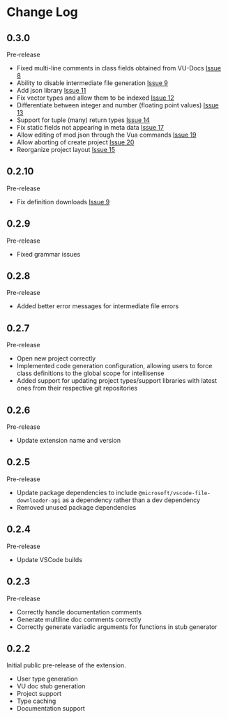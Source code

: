 # Change Log

## 0.3.0

Pre-release

- Fixed multi-line comments in class fields obtained from VU-Docs [Issue 8](https://github.com/Imposter/vscode-lua-vu/issues/8)
- Ability to disable intermediate file generation [Issue 9](https://github.com/Imposter/vscode-lua-vu/issues/10)
- Add json library [Issue 11](https://github.com/Imposter/vscode-lua-vu/issues/11)
- Fix vector types and allow them to be indexed [Issue 12](https://github.com/Imposter/vscode-lua-vu/issues/12)
- Differentiate between integer and number (floating point values) [Issue 13](https://github.com/Imposter/vscode-lua-vu/issues/13)
- Support for tuple (many) return types [Issue 14](https://github.com/Imposter/vscode-lua-vu/issues/14)
- Fix static fields not appearing in meta data [Issue 17](https://github.com/Imposter/vscode-lua-vu/issues/17)
- Allow editing of mod.json through the Vua commands [Issue 19](https://github.com/Imposter/vscode-lua-vu/issues/19)
- Allow aborting of create project [Issue 20](https://github.com/Imposter/vscode-lua-vu/issues/20)
- Reorganize project layout [Issue 15](https://github.com/Imposter/vscode-lua-vu/issues/15)

## 0.2.10

Pre-release

- Fix definition downloads [Issue 9](https://github.com/Imposter/vscode-lua-vu/issues/9)

## 0.2.9

Pre-release

- Fixed grammar issues

## 0.2.8

Pre-release

- Added better error messages for intermediate file errors

## 0.2.7

Pre-release

- Open new project correctly
- Implemented code generation configuration, allowing users to force class definitions to the global scope for intellisense
- Added support for updating project types/support libraries with latest ones from their respective git repositories

## 0.2.6

Pre-release

- Update extension name and version

## 0.2.5

Pre-release

- Update package dependencies to include `@microsoft/vscode-file-downloader-api` as a dependency rather than a dev dependency
- Removed unused package dependencies

## 0.2.4

Pre-release

- Update VSCode builds

## 0.2.3

Pre-release

- Correctly handle documentation comments
- Generate multiline doc comments correctly
- Correctly generate variadic arguments for functions in stub generator

## 0.2.2

Initial public pre-release of the extension.

- User type generation
- VU doc stub generation
- Project support
- Type caching
- Documentation support

